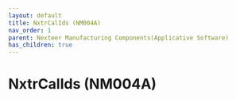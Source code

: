 ```yaml
---
layout: default
title: NxtrCalIds (NM004A)
nav_order: 1
parent: Nexteer Manufacturing Components(Applicative Software)
has_children: true
---
```

# NxtrCalIds (NM004A)
